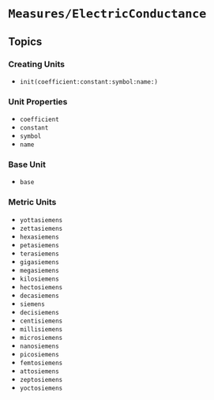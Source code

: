 # ``Measures/ElectricConductance``

## Topics

### Creating Units

- ``init(coefficient:constant:symbol:name:)``

### Unit Properties

- ``coefficient``
- ``constant``
- ``symbol``
- ``name``

### Base Unit

- ``base``

### Metric Units

- ``yottasiemens``
- ``zettasiemens``
- ``hexasiemens``
- ``petasiemens``
- ``terasiemens``
- ``gigasiemens``
- ``megasiemens``
- ``kilosiemens``
- ``hectosiemens``
- ``decasiemens``
- ``siemens``
- ``decisiemens``
- ``centisiemens``
- ``millisiemens``
- ``microsiemens``
- ``nanosiemens``
- ``picosiemens``
- ``femtosiemens``
- ``attosiemens``
- ``zeptosiemens``
- ``yoctosiemens``
